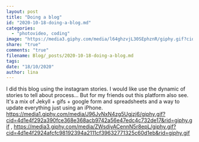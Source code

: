 ```yaml
---
layout: post
title: "Doing a blog"
id: "2020-10-18-doing-a-blog.md"
categories:
  - "photovideo, coding"
image: "https://media3.giphy.com/media/l64ghzvjL30SEphznR/giphy.gif?cid=4d1e4f2980b8a54beadeed1096ebbd0bded60a9d20ff77e3&rid=giphy.gif"
share: "true"
comments: "true"
filename: Blog/_posts/2020-10-18-doing-a-blog.md
tags: 
date: "18/10/2020"
author: lina
---
```


I did this blog using the instagram stories. I would like use the dynamic of stories to tell about process... But for my friends out this platform also see.  It's a mix of Jekyll + gifs + google form and spreadsheets and a way to update everything just using an iPhone.
https://media1.giphy.com/media/J96JvNxN4zg5Ugjzj6/giphy.gif?cid=4d1e4f292a390fce368e368acb9742a56e47edc4c732de17&rid=giphy.gif , https://media3.giphy.com/media/ZWsdiyACennN5r8epL/giphy.gif?cid=4d1e4f2924afcfc98192394a2111cf39632771325c60d1eb&rid=giphy.gif